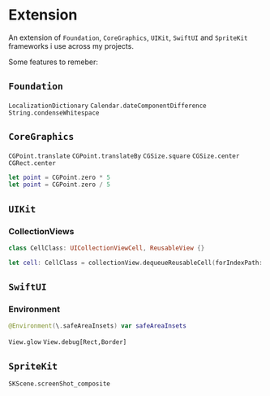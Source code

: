 # Extension

An extension of `Foundation`, `CoreGraphics`, `UIKit`, `SwiftUI` and `SpriteKit` frameworks i use across my projects.

Some features to remeber:
## `Foundation`

`LocalizationDictionary`
`Calendar.dateComponentDifference`
`String.condenseWhitespace`

## `CoreGraphics`

`CGPoint.translate`
`CGPoint.translateBy`
`CGSize.square`
`CGSize.center`
`CGRect.center`

```swift
let point = CGPoint.zero * 5
let point = CGPoint.zero / 5
```

## `UIKit`

### CollectionViews
```swift
class CellClass: UICollectionViewCell, ReusableView {}

let cell: CellClass = collectionView.dequeueReusableCell(forIndexPath: indexPath)
```

## `SwiftUI`

### Environment
```swift
@Environment(\.safeAreaInsets) var safeAreaInsets
```

`View.glow`
`View.debug[Rect,Border]`

## `SpriteKit`

`SKScene.screenShot_composite`

